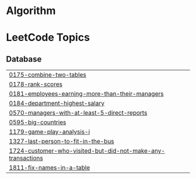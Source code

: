 # Algorithm
<!---LeetCode Topics Start-->
# LeetCode Topics
## Database
|  |
| ------- |
| [0175-combine-two-tables](https://github.com/iammkyung/Algorithm/tree/master/0175-combine-two-tables) |
| [0178-rank-scores](https://github.com/iammkyung/Algorithm/tree/master/0178-rank-scores) |
| [0181-employees-earning-more-than-their-managers](https://github.com/iammkyung/Algorithm/tree/master/0181-employees-earning-more-than-their-managers) |
| [0184-department-highest-salary](https://github.com/iammkyung/Algorithm/tree/master/0184-department-highest-salary) |
| [0570-managers-with-at-least-5-direct-reports](https://github.com/iammkyung/Algorithm/tree/master/0570-managers-with-at-least-5-direct-reports) |
| [0595-big-countries](https://github.com/iammkyung/Algorithm/tree/master/0595-big-countries) |
| [1179-game-play-analysis-i](https://github.com/iammkyung/Algorithm/tree/master/1179-game-play-analysis-i) |
| [1327-last-person-to-fit-in-the-bus](https://github.com/iammkyung/Algorithm/tree/master/1327-last-person-to-fit-in-the-bus) |
| [1724-customer-who-visited-but-did-not-make-any-transactions](https://github.com/iammkyung/Algorithm/tree/master/1724-customer-who-visited-but-did-not-make-any-transactions) |
| [1811-fix-names-in-a-table](https://github.com/iammkyung/Algorithm/tree/master/1811-fix-names-in-a-table) |
<!---LeetCode Topics End-->